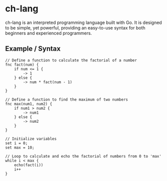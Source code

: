 # ch-lang

ch-lang is an interpreted programming language built with Go. It is designed to
be simple, yet powerful, providing an easy-to-use syntax for both beginners and
experienced programmers.

## Example / Syntax

```ch
// Define a function to calculate the factorial of a number
fnc fact(num) {
    if num <= 1 {
        -> 1
    } else {
        -> num * fact(num - 1)
    }
}

// Define a function to find the maximum of two numbers
fnc max(num1, num2) {
    if num1 > num2 {
        -> num1
    } else {
        -> num2
    }
}

// Initialize variables
set i = 0;
set max = 10;

// Loop to calculate and echo the factorial of numbers from 0 to 'max'
while i < max {
    echo(fact(i))
    i++
}
```
